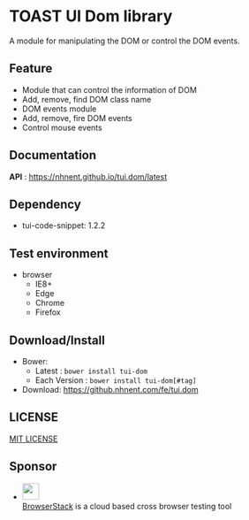 TOAST UI Dom library
===============

A module for manipulating the DOM or control the DOM events.

## Feature

* Module that can control the information of DOM
* Add, remove, find DOM class name
* DOM events module
* Add, remove, fire DOM events
* Control mouse events

## Documentation

**API** : https://nhnent.github.io/tui.dom/latest

## Dependency

* tui-code-snippet: 1.2.2

## Test environment

* browser
    * IE8+
    * Edge
    * Chrome
    * Firefox

## Download/Install

* Bower:
   * Latest : `bower install tui-dom`
   * Each Version : `bower install tui-dom[#tag]`
* Download: https://github.nhnent.com/fe/tui.dom

## LICENSE

[MIT LICENSE](https://github.com/nhnent/tui.dom/blob/master/LICENSE)

## Sponsor

* <img src="https://cloud.githubusercontent.com/assets/12269563/12287774/8cf4d2c0-ba12-11e5-9fa8-0a9c452cca05.png" height="30"><br>
 [BrowserStack](https://www.browserstack.com/) is a cloud based cross browser testing tool
